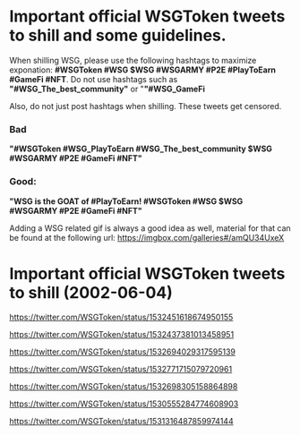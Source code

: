 <h1>Important official WSGToken tweets to shill and some guidelines.</h1>

When shilling WSG, please use the following hashtags to maximize exponation: <b>#WSGToken #WSG $WSG #WSGARMY #P2E #PlayToEarn #GameFi #NFT</b>. Do not use hashtags such as <b>"#WSG_The_best_community"</b> or "<b>"#WSG_GameFi</b>


Also, do not just post hashtags when shilling. These tweets get censored.


<h3>Bad</h3>
<b>"#WSGToken #WSG_PlayToEarn #WSG_The_best_community $WSG #WSGARMY #P2E #GameFi #NFT"</b>

<h3>Good:</h3>
<b>"WSG is the GOAT of #PlayToEarn!
#WSGToken #WSG $WSG #WSGARMY #P2E #GameFi #NFT"</b>


Adding a WSG related gif is always a good idea as well, material for that can be found at the following url:
https://imgbox.com/galleries#/amQU34UxeX

<h1>Important official WSGToken tweets to shill (2002-06-04)</h1>

https://twitter.com/WSGToken/status/1532451618674950155

https://twitter.com/WSGToken/status/1532437381013458951

https://twitter.com/WSGToken/status/1532694029317595139

https://twitter.com/WSGToken/status/1532771715079720961

https://twitter.com/WSGToken/status/1532698305158864898

https://twitter.com/WSGToken/status/1530555284774608903

https://twitter.com/WSGToken/status/1531316487859974144
